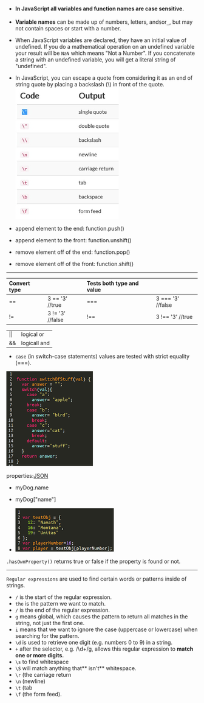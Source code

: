 * #### In JavaScript all variables and function names are case sensitive.
* **Variable names** can be made up of numbers, letters, and`$`or`_`, but may not contain spaces or start with a number.

* When JavaScript variables are declared, they have an initial value of undefined. If you do a mathematical operation on an undefined variable your result will be `NaN` which means "Not a Number". If you concatenate a string with an undefined variable, you will get a literal string of "undefined".

* In JavaScript, you can escape a quote from considering it as an end of string quote by placing a backslash \(\\) in front of the quote.                                                                                                                                            ![](/assets/无标题.jpg)

* append element to the end: function.push\(\)

* append element to the front: function.unshift\(\)

* remove element off of the end: function.pop\(\)

* remove element off of the front: function.shift\(\)

---

| Convert type |  | Tests both type and value |  |
| :--- | :--- | :--- | :--- |
| == | 3 == '3' //true | === | 3 === '3' //false |
| != | 3 != '3' //false | !== | 3 !== '3' //true |

|  |  |
| :--- | :--- |
| \|\| | logical or |
| && | logicall and |

* `case` \(in switch-case statements\) values are tested with strict equality \(===\).

![](/assets/switch-case.png)

properties:[JSON](http://www.json.org/)

* myDog.name

* myDog\["name"\]

* ![](/assets/properties.png)

`.hasOwnProperty()` returns true or false if the property is found or not.

---

`Regular expressions`  are used to find certain words or patterns inside of strings.

* `/` is the start of the regular expression.
* `the` is the pattern we want to match.
* `/` is the end of the regular expression.
* `g` means global, which causes the pattern to return all matches in the string, not just the first one.
* `i` means that we want to ignore the case \(uppercase or lowercase\) when searching for the pattern.
* `\d`  is used to retrieve one digit \(e.g. numbers 0 to 9\) in a string.
* `+` after the selector, e.g. /\d+/g, allows this regular expression to **match one or more digits.**
* `\s` to find whitespace
* `\S` will match anything that** isn't** whitespace.
* `\r` \(the carriage return
* `\n` \(newline\)
* `\t` \(tab
* `\f` \(the form feed\).



